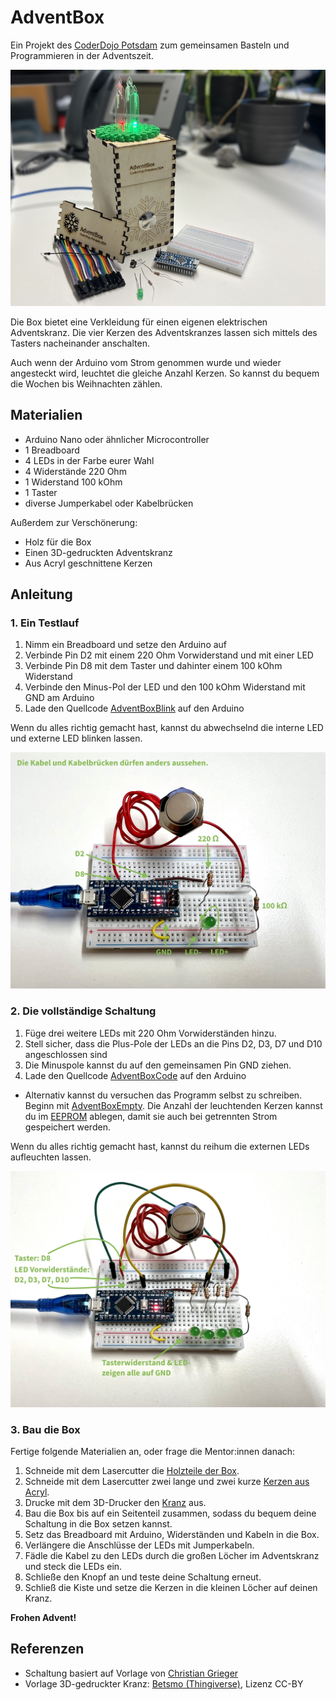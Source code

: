 # AdventBox

Ein Projekt des [CoderDojo Potsdam](https://coderdojopotsdam.github.io/) zum gemeinsamen Basteln und Programmieren in der Adventszeit.

![Schaubild AdventBox](box.jpg)

Die Box bietet eine Verkleidung für einen eigenen elektrischen Adventskranz.
Die vier Kerzen des Adventskranzes lassen sich mittels des Tasters nacheinander anschalten.

Auch wenn der Arduino vom Strom genommen wurde und wieder angesteckt wird, leuchtet die gleiche Anzahl Kerzen. So kannst du bequem die Wochen bis Weihnachten zählen.

## Materialien

- Arduino Nano oder ähnlicher Microcontroller
- 1 Breadboard
- 4 LEDs in der Farbe eurer Wahl
- 4 Widerstände 220 Ohm
- 1 Widerstand 100 kOhm
- 1 Taster
- diverse Jumperkabel oder Kabelbrücken

Außerdem zur Verschönerung:

- Holz für die Box
- Einen 3D-gedruckten Adventskranz
- Aus Acryl geschnittene Kerzen

## Anleitung

### 1. Ein Testlauf

1. Nimm ein Breadboard und setze den Arduino auf
2. Verbinde Pin D2 mit einem 220 Ohm Vorwiderstand und mit einer LED
3. Verbinde Pin D8 mit dem Taster und dahinter einem 100 kOhm Widerstand
4. Verbinde den Minus-Pol der LED und den 100 kOhm Widerstand mit GND am Arduino
5. Lade den Quellcode [AdventBoxBlink](AdventBoxBlink/) auf den Arduino

Wenn du alles richtig gemacht hast, kannst du abwechselnd die interne LED und externe LED blinken lassen.

![Schaubild Testlauf](schritt01.jpg)


### 2. Die vollständige Schaltung

1. Füge drei weitere LEDs mit 220 Ohm Vorwiderständen hinzu.
2. Stell sicher, dass die Plus-Pole der LEDs an die Pins D2, D3, D7 und D10 angeschlossen sind
3. Die Minuspole kannst du auf den gemeinsamen Pin GND ziehen.
4. Lade den Quellcode [AdventBoxCode](AdventBoxCode/) auf den Arduino
  * Alternativ kannst du versuchen das Programm selbst zu schreiben. Beginn mit [AdventBoxEmpty](AdventBoxEmpty/). Die Anzahl der leuchtenden Kerzen kannst du im [EEPROM](https://docs.arduino.cc/learn/built-in-libraries/eeprom/) ablegen, damit sie auch bei getrennten Strom gespeichert werden.

Wenn du alles richtig gemacht hast, kannst du reihum die externen LEDs aufleuchten lassen.


![Schaubild Schaltung](schritt02.jpg)

### 3. Bau die Box


Fertige folgende Materialien an, oder frage die Mentor:innen danach:

1. Schneide mit dem Lasercutter die [Holzteile der Box](Lasercuttervorlagen/kasten_schnitt.02mm.svg).
2. Schneide mit dem Lasercutter zwei lange und zwei kurze [Kerzen aus Acryl](Lasercuttervorlagen/kerzen.svg).
3. Drucke mit dem 3D-Drucker den [Kranz](kranz.stl) aus.
4. Bau die Box bis auf ein Seitenteil zusammen, sodass du bequem deine Schaltung in die Box setzen kannst.
5. Setz das Breadboard mit Arduino, Widerständen und Kabeln in die Box.
6. Verlängere die Anschlüsse der LEDs mit Jumperkabeln.
6. Fädle die Kabel zu den LEDs durch die großen Löcher im Adventskranz und steck die LEDs ein.
7. Schließe den Knopf an und teste deine Schaltung erneut.
8. Schließ die Kiste und setze die Kerzen in die kleinen Löcher auf deinen Kranz.

**Frohen Advent!**

## Referenzen

* Schaltung basiert auf Vorlage von [Christian Grieger](https://elektro.turanis.de/html/prj404/index.html)
* Vorlage 3D-gedruckter Kranz: [Betsmo (Thingiverse)](https://www.thingiverse.com/thing:1937138), Lizenz CC-BY

